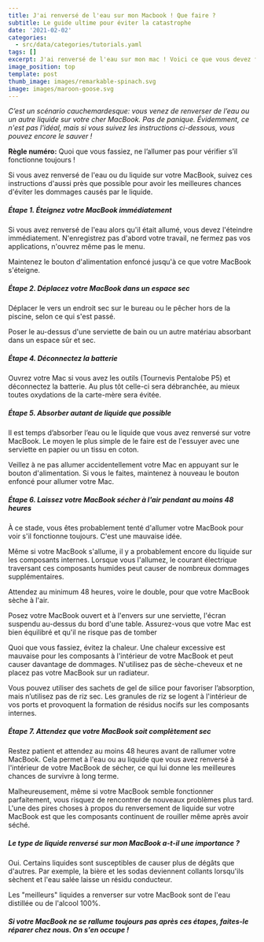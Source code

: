 ```yaml
---
title: J'ai renversé de l'eau sur mon Macbook ! Que faire ?
subtitle: Le guide ultime pour éviter la catastrophe
date: '2021-02-02'
categories:
  - src/data/categories/tutorials.yaml
tags: []
excerpt: J'ai renversé de l'eau sur mon mac ! Voici ce que vous devez faire
image_position: top
template: post
thumb_image: images/remarkable-spinach.svg
image: images/maroon-goose.svg
---
```

*C’est un scénario cauchemardesque: vous venez de renverser de l’eau ou un autre liquide sur votre cher MacBook. Pas de panique. Évidemment, ce n'est pas l'idéal, mais si vous suivez les instructions ci-dessous, vous pouvez encore le sauver !*

**Règle numéro:** Quoi que vous fassiez, ne l’allumer pas pour vérifier s’il fonctionne toujours !

Si vous avez renversé de l'eau ou du liquide sur votre MacBook, suivez ces instructions d'aussi près que possible pour avoir les meilleures chances d'éviter les dommages causés par le liquide.

##### Étape 1. Éteignez votre MacBook immédiatement

Si vous avez renversé de l'eau alors qu'il était allumé, vous devez l'éteindre immédiatement. N'enregistrez pas d'abord votre travail, ne fermez pas vos applications, n'ouvrez même pas le menu.

Maintenez le bouton d'alimentation enfoncé jusqu'à ce que votre MacBook s'éteigne.

##### Étape 2. Déplacez votre MacBook dans un espace sec

Déplacer le vers un endroit sec sur le bureau ou le pêcher hors de la piscine, selon ce qui s'est passé.

Poser le au-dessus d'une serviette de bain ou un autre matériau absorbant dans un espace sûr et sec.

##### Étape 4. Déconnectez la batterie

Ouvrez votre Mac si vous avez les outils (Tournevis Pentalobe P5) et déconnectez la batterie. Au plus tôt celle-ci sera débranchée, au mieux toutes oxydations de la carte-mère sera évitée.

##### Étape 5. Absorber autant de liquide que possible

Il est temps d’absorber l’eau ou le liquide que vous avez renversé sur votre MacBook. Le moyen le plus simple de le faire est de l'essuyer avec une serviette en papier ou un tissu en coton.

Veillez à ne pas allumer accidentellement votre Mac en appuyant sur le bouton d'alimentation. Si vous le faites, maintenez à nouveau le bouton enfoncé pour allumer votre Mac.

##### Étape 6. Laissez votre MacBook sécher à l'air pendant au moins 48 heures

À ce stade, vous êtes probablement tenté d'allumer votre MacBook pour voir s'il fonctionne toujours. C'est une mauvaise idée.

Même si votre MacBook s'allume, il y a probablement encore du liquide sur les composants internes. Lorsque vous l'allumez, le courant électrique traversant ces composants humides peut causer de nombreux dommages supplémentaires.

Attendez au minimum 48 heures, voire le double, pour que votre MacBook sèche à l'air.

Posez votre MacBook ouvert et à l'envers sur une serviette, l'écran suspendu au-dessus du bord d'une table. Assurez-vous que votre Mac est bien équilibré et qu'il ne risque pas de tomber

Quoi que vous fassiez, évitez la chaleur. Une chaleur excessive est mauvaise pour les composants à l'intérieur de votre MacBook et peut causer davantage de dommages. N'utilisez pas de sèche-cheveux et ne placez pas votre MacBook sur un radiateur.

Vous pouvez utiliser des sachets de gel de silice pour favoriser l’absorption, mais n’utilisez pas de riz sec. Les granules de riz se logent à l'intérieur de vos ports et provoquent la formation de résidus nocifs sur les composants internes.

##### Étape 7. Attendez que votre MacBook soit complètement sec

Restez patient et attendez au moins 48 heures avant de rallumer votre MacBook. Cela permet à l'eau ou au liquide que vous avez renversé à l'intérieur de votre MacBook de sécher, ce qui lui donne les meilleures chances de survivre à long terme.

Malheureusement, même si votre MacBook semble fonctionner parfaitement, vous risquez de rencontrer de nouveaux problèmes plus tard. L'une des pires choses à propos du renversement de liquide sur votre MacBook est que les composants continuent de rouiller même après avoir séché.

##### Le type de liquide renversé sur mon MacBook a-t-il une importance ?

Oui. Certains liquides sont susceptibles de causer plus de dégâts que d'autres. Par exemple, la bière et les sodas deviennent collants lorsqu'ils sèchent et l'eau salée laisse un résidu conducteur.

Les "meilleurs" liquides a renverser sur votre MacBook sont de l'eau distillée ou de l'alcool 100%.

##### Si votre MacBook ne se rallume toujours pas après ces étapes, faites-le réparer chez nous. On s'en occupe !
